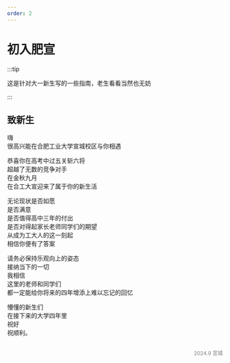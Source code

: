 ```yaml
---
order: 2
---
```


# 初入肥宣

:::tip

这是针对大一新生写的一些指南，老生看看当然也无妨

:::

## 致新生

嗨  
很高兴能在合肥工业大学宣城校区与你相遇

恭喜你在高考中过五关斩六将  
超越了无数的竞争对手  
在金秋九月  
在合工大宣迎来了属于你的新生活

无论现状是否如愿  
是否满意  
是否值得高中三年的付出  
是否对得起家长老师同学们的期望  
从成为工大人的这一刻起  
相信你便有了答案

请务必保持乐观向上的姿态  
接纳当下的一切  
我相信  
这里的老师和同学们  
都一定能给你将来的四年增添上难以忘记的回忆

懵懂的新生们  
在接下来的大学四年里  
祝好  
祝顺利。

<p style="text-align:right;color:gray;font-size:12px;">
<span style="opacity:0">gforoosge</span>
<br>
2024.9 宣城
</p>
